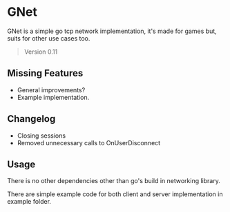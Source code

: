 # GNet

GNet is a simple go tcp network implementation, 
it's made for games but, suits for other use cases too.

> Version 0.11

## Missing Features

- General improvements?
- Example implementation.

## Changelog

- Closing sessions
- Removed unnecessary calls to OnUserDisconnect

## Usage

There is no other dependencies other than go's build in 
networking library.

There are simple example code for both client and server 
implementation in example folder.